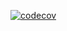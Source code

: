 [![codecov](https://codecov.io/gh/RosarioTG/AnimalsApp/branch/master/graph/badge.svg)](https://codecov.io/gh/RosarioTG/AnimalsApp)
